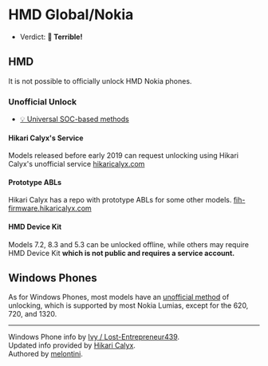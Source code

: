 # HMD Global/Nokia

- Verdict: **🍅 Terrible!**

## HMD

It is not possible to officially unlock HMD Nokia phones.

### Unofficial Unlock

- [💡 Universal SOC-based methods](/README.md#universal-soc-based-methods)

#### Hikari Calyx's Service

Models released before early 2019 can request unlocking using Hikari Calyx's unofficial service [hikaricalyx.com][hikari-service]

#### Prototype ABLs

Hikari Calyx has a repo with prototype ABLs for some other models. [fih-firmware.hikaricalyx.com][hikari-abl]

#### HMD Device Kit

Models 7.2, 8.3 and 5.3 can be unlocked offline, while others may require HMD Device Kit **which is not public and requires a service account.**

## Windows Phones

As for Windows Phones, most models have an [unofficial method][lumia-unlock] of unlocking, which is supported by most Nokia Lumias, except for the 620, 720, and 1320.

***
Windows Phone info by [Ivy / Lost-Entrepreneur439](https://github.com/Lost-Entrepreneur439).<br/>
Updated info provided by [Hikari Calyx](https://github.com/HikariCalyx).<br/>
Authored by [melontini](https://github.com/melontini).

[hikari-service]:https://hikaricalyx.com/request-bootloader-unlock
[hikari-abl]:https://fih-firmware.hikaricalyx.com/protoabl/
[lumia-unlock]:http://allaboutwindowsphone.com/features/item/24245_Aguideforunlockingthebootloade.php